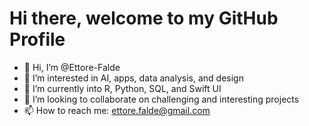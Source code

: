 # Hi there, welcome to my GitHub Profile

- 👋 Hi, I’m @Ettore-Falde
- 👀 I’m interested in AI, apps, data analysis, and design
- 🌱 I’m currently into R, Python, SQL, and Swift UI
- 💞️ I’m looking to collaborate on challenging and interesting projects
- 📫 How to reach me: ettore.falde@gmail.com

<!---
Thore97/Thore97 is a ✨ special ✨ repository because its `README.md` (this file) appears on your GitHub profile.
You can click the Preview link to take a look at your changes.
--->
